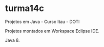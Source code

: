 # turma14c
Projetos em Java - Curso Itau - DOTI

Projetos montados em Workspace Eclipse IDE.

Java 8.

